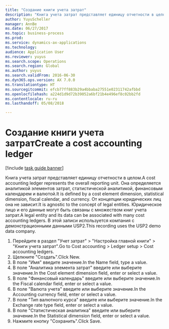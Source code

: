 ```yaml
--- 
title: "Создание книги учета затрат"
description: "Книга учета затрат представляет единицу отчетности в целом."
author: YuyuScheller
manager: AnnBe
ms.date: 06/27/2017
ms.topic: business-process
ms.prod: 
ms.service: dynamics-ax-applications
ms.technology: 
audience: Application User
ms.reviewer: yuyus
ms.search.scope: Operations
ms.search.region: Global
ms.author: yuyus
ms.search.validFrom: 2016-06-30
ms.dyn365.ops.version: AX 7.0.0
ms.translationtype: HT
ms.sourcegitcommit: efcb77ff883b29a4bbaba27551e02311742afbbd
ms.openlocfilehash: a224d1d9d72b39052a6bf21b4e496ef8c02bb2fd
ms.contentlocale: ru-ru
ms.lasthandoff: 05/08/2018

---
```

# <a name="create-a-cost-accounting-ledger"></a><span data-ttu-id="0b321-103">Создание книги учета затрат</span><span class="sxs-lookup"><span data-stu-id="0b321-103">Create a cost accounting ledger</span></span>

[!include [task guide banner](../../includes/task-guide-banner.md)]

<span data-ttu-id="0b321-104">Книга учета затрат представляет единицу отчетности в целом.</span><span class="sxs-lookup"><span data-stu-id="0b321-104">A cost accounting ledger represents the overall reporting unit.</span></span> <span data-ttu-id="0b321-105">Она определяется аналитикой элементов затрат, статистической аналитикой, финансовым календарем и валютой.</span><span class="sxs-lookup"><span data-stu-id="0b321-105">It is defined by a cost element dimension, statistical dimension, fiscal calendar, and currency.</span></span> <span data-ttu-id="0b321-106">От концепции юридических лиц она не зависит.</span><span class="sxs-lookup"><span data-stu-id="0b321-106">It is agnostic to the concept of legal entities.</span></span> <span data-ttu-id="0b321-107">Юридическое лицо и его данные могут быть связаны с множеством книг учета затрат.</span><span class="sxs-lookup"><span data-stu-id="0b321-107">A legal entity and its data can be associated with many cost accounting ledgers.</span></span> <span data-ttu-id="0b321-108">В этой записи используется компания с демонстрационными данными USP2.</span><span class="sxs-lookup"><span data-stu-id="0b321-108">This recording uses the USP2 demo data company.</span></span>

1. <span data-ttu-id="0b321-109">Перейдите в раздел "Учет затрат" > "Настройка главной книги" > "Книги учета затрат".</span><span class="sxs-lookup"><span data-stu-id="0b321-109">Go to Cost accounting > Ledger setup > Cost accounting ledgers.</span></span>
2. <span data-ttu-id="0b321-110">Щелкните "Создать".</span><span class="sxs-lookup"><span data-stu-id="0b321-110">Click New.</span></span>
3. <span data-ttu-id="0b321-111">В поле "Имя" введите значение.</span><span class="sxs-lookup"><span data-stu-id="0b321-111">In the Name field, type a value.</span></span>
4. <span data-ttu-id="0b321-112">В поле "Аналитика элемента затрат" введите или выберите значение.</span><span class="sxs-lookup"><span data-stu-id="0b321-112">In the Cost element dimension field, enter or select a value.</span></span>
5. <span data-ttu-id="0b321-113">В поле "Финансовый календарь" введите или выберите значение.</span><span class="sxs-lookup"><span data-stu-id="0b321-113">In the Fiscal calendar field, enter or select a value.</span></span>
6. <span data-ttu-id="0b321-114">В поле "Валюта учета" введите или выберите значение.</span><span class="sxs-lookup"><span data-stu-id="0b321-114">In the Accounting currency field, enter or select a value.</span></span>
7. <span data-ttu-id="0b321-115">В поле "Тип валютного курса" введите или выберите значение.</span><span class="sxs-lookup"><span data-stu-id="0b321-115">In the Exchange rate type field, enter or select a value.</span></span>
8. <span data-ttu-id="0b321-116">В поле "Статистическая аналитика" введите или выберите значение.</span><span class="sxs-lookup"><span data-stu-id="0b321-116">In the Statistical dimension field, enter or select a value.</span></span>
9. <span data-ttu-id="0b321-117">Нажмите кнопку "Сохранить".</span><span class="sxs-lookup"><span data-stu-id="0b321-117">Click Save.</span></span>


